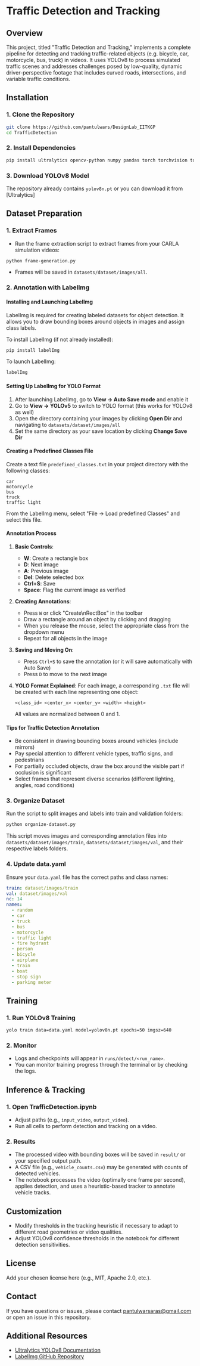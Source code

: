 # Traffic Detection and Tracking

## Overview

This project, titled "Traffic Detection and Tracking," implements a complete pipeline for detecting and tracking traffic-related objects (e.g. bicycle, car, motorcycle, bus, truck) in videos. It uses YOLOv8 to process simulated traffic scenes and addresses challenges posed by low-quality, dynamic driver-perspective footage that includes curved roads, intersections, and variable traffic conditions.

## Installation

### 1. Clone the Repository

```bash
git clone https://github.com/pantulwars/DesignLab_IITKGP
cd TrafficDetection
```

### 2. Install Dependencies

```bash
pip install ultralytics opencv-python numpy pandas torch torchvision torchaudio matplotlib labelImg
```

### 3. Download YOLOv8 Model

The repository already contains `yolov8n.pt` or you can download it from [Ultralytics]

## Dataset Preparation

### 1. Extract Frames

- Run the frame extraction script to extract frames from your CARLA simulation videos:

```bash
python frame-generation.py
```

- Frames will be saved in `datasets/dataset/images/all`.

### 2. Annotation with LabelImg

#### Installing and Launching LabelImg

LabelImg is required for creating labeled datasets for object detection. It allows you to draw bounding boxes around objects in images and assign class labels.

To install LabelImg (if not already installed):
```bash
pip install labelImg
```

To launch LabelImg:
```bash
labelImg
```

#### Setting Up LabelImg for YOLO Format

1. After launching LabelImg, go to **View → Auto Save mode** and enable it
2. Go to **View → YOLOv5** to switch to YOLO format (this works for YOLOv8 as well)
3. Open the directory containing your images by clicking **Open Dir** and navigating to `datasets/dataset/images/all`
4. Set the same directory as your save location by clicking **Change Save Dir**

#### Creating a Predefined Classes File

Create a text file `predefined_classes.txt` in your project directory with the following classes:

```
car
motorcycle
bus
truck
traffic light
```

From the LabelImg menu, select "File → Load predefined Classes" and select this file.

#### Annotation Process

1. **Basic Controls**:
   - **W**: Create a rectangle box
   - **D**: Next image
   - **A**: Previous image
   - **Del**: Delete selected box
   - **Ctrl+S**: Save
   - **Space**: Flag the current image as verified

2. **Creating Annotations**:
   - Press `W` or click "Create\nRectBox" in the toolbar
   - Draw a rectangle around an object by clicking and dragging
   - When you release the mouse, select the appropriate class from the dropdown menu
   - Repeat for all objects in the image

3. **Saving and Moving On**:
   - Press `Ctrl+S` to save the annotation (or it will save automatically with Auto Save)
   - Press `D` to move to the next image

4. **YOLO Format Explained**:
   For each image, a corresponding `.txt` file will be created with each line representing one object:
   ```
   <class_id> <center_x> <center_y> <width> <height>
   ```
   All values are normalized between 0 and 1.

#### Tips for Traffic Detection Annotation

- Be consistent in drawing bounding boxes around vehicles (include mirrors)
- Pay special attention to different vehicle types, traffic signs, and pedestrians
- For partially occluded objects, draw the box around the visible part if occlusion is significant
- Select frames that represent diverse scenarios (different lighting, angles, road conditions)

### 3. Organize Dataset

Run the script to split images and labels into train and validation folders:

```bash
python organize-dataset.py
```

This script moves images and corresponding annotation files into `datasets/dataset/images/train`, `datasets/dataset/images/val`, and their respective labels folders.

### 4. Update data.yaml

Ensure your `data.yaml` file has the correct paths and class names:

```yaml
train: dataset/images/train
val: dataset/images/val
nc: 14
names:
  - random
  - car
  - truck
  - bus
  - motorcycle
  - traffic light
  - fire hydrant
  - person
  - bicycle
  - airplane
  - train
  - boat
  - stop sign
  - parking meter
```

## Training

### 1. Run YOLOv8 Training

```bash
yolo train data=data.yaml model=yolov8n.pt epochs=50 imgsz=640
```

### 2. Monitor

- Logs and checkpoints will appear in `runs/detect/<run_name>`.
- You can monitor training progress through the terminal or by checking the logs.

## Inference & Tracking

### 1. Open TrafficDetection.ipynb

- Adjust paths (e.g., `input_video`, `output_video`).
- Run all cells to perform detection and tracking on a video.

### 2. Results

- The processed video with bounding boxes will be saved in `result/` or your specified output path.
- A CSV file (e.g., `vehicle_counts.csv`) may be generated with counts of detected vehicles.
- The notebook processes the video (optimally one frame per second), applies detection, and uses a heuristic-based tracker to annotate vehicle tracks.

## Customization

- Modify thresholds in the tracking heuristic if necessary to adapt to different road geometries or video qualities.
- Adjust YOLOv8 confidence thresholds in the notebook for different detection sensitivities.

## License

Add your chosen license here (e.g., MIT, Apache 2.0, etc.).

## Contact

If you have questions or issues, please contact pantulwarsaras@gmail.com or open an issue in this repository.

## Additional Resources

- [Ultralytics YOLOv8 Documentation](https://docs.ultralytics.com/)
- [LabelImg GitHub Repository](https://github.com/tzutalin/labelImg)
